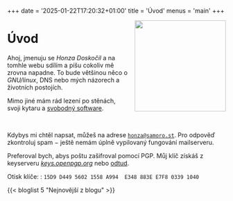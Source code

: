 +++
date = '2025-01-22T17:20:32+01:00'
title = 'Úvod'
menus = 'main'
+++

<img src="/img/me.webp" style="float: right; height: 15em; margin-left: 1em;">

# Úvod

Ahoj, jmenuju se *Honza Doskočil* a na tomhle webu sdílím a píšu cokoliv mě
zrovna napadne. To bude většinou něco o *GNU/linux*, DNS nebo mých názorech a
životních postojích.

Mimo jiné mám rád lezení po stěnách, svoji kytaru a [svobodný software](https://www.fsf.org/about/).

<div style="clear:both;"></div>
<br>

Kdybys mi chtěl napsat, můžeš na adrese <a href="mailto:honza@samoro.st">`honza@samoro.st`</a>.
Pro odpověď zkontroluj spam − ještě nemám úplně vypilovaný fungování
mailserveru.

Preferoval bych, abys poštu zašifroval pomocí PGP. Můj klíč získáš z keyserveru
*[keys.openpgp.org](https://keys.openpgp.org)* nebo [odtud](/dat/pubkey.gpg).

Otisk klíče:
: `15D9 D449 5602 1558 A994  E348 883E E7F8 0339 1040`

{{< bloglist 5 "Nejnovější z blogu" >}}
